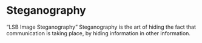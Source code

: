 # Steganography
“LSB Image Steganography”
Steganography is the art of hiding the fact that communication is taking place, by hiding
information in other information.
